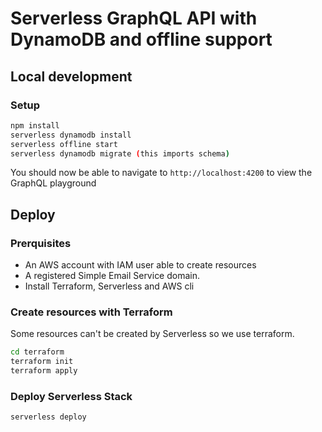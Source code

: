 # Serverless GraphQL API with DynamoDB and offline support

## Local development

### Setup

```bash
npm install
serverless dynamodb install
serverless offline start
serverless dynamodb migrate (this imports schema)
```

You should now be able to navigate to `http://localhost:4200` to view 
the GraphQL playground

## Deploy 

### Prerquisites

* An AWS account with IAM user able to create resources
* A registered Simple Email Service domain. 
* Install Terraform, Serverless and AWS cli

### Create resources with Terraform

Some resources can't be created by Serverless so we use terraform. 

```bash
cd terraform
terraform init
terraform apply
```

### Deploy Serverless Stack


```bash
serverless deploy
```

